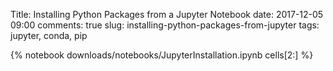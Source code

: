 Title: Installing Python Packages from a Jupyter Notebook
date: 2017-12-05 09:00
comments: true
slug: installing-python-packages-from-jupyter
tags: jupyter, conda, pip

{% notebook downloads/notebooks/JupyterInstallation.ipynb cells[2:] %}